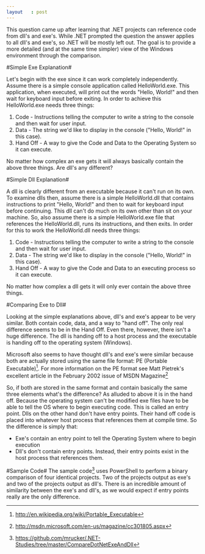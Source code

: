 ```yaml
---
layout   : post
---
```

This question came up after learning that .NET projects can reference code from dll's and exe's. While .NET prompted the question the answer applies to all dll's and exe's, so .NET will be mostly left out. The goal is to provide a more detailed (and at the same time simpler) view of the Windows environment through the comparison.

#Simple Exe Explanation#

Let's begin with the exe since it can work completely independently. Assume there is a simple console application called HelloWorld.exe. This application, when executed, will print out the words "Hello, World!" and then wait for keyboard input before exiting. In order to achieve this HelloWorld.exe needs three things:

1. Code - Instructions telling the computer to write a string to the console and then wait for user input.
2. Data - The string we'd like to display in the console ("Hello, World!" in this case).
3. Hand Off - A way to give the Code and Data to the Operating System so it can execute.

No matter how complex an exe gets it will always basically contain the above three things. Are dll's any different?

#Simple Dll Explanation#

A dll is clearly different from an executable because it can't run on its own. To examine dlls then, assume there is a simple HelloWorld.dll that contains instructions to print "Hello, World!" and then to wait for keyboard input before continuing. This dll can't do much on its own other than sit on your machine. So, also assume there is a simple HelloWorld.exe file that references the HelloWorld.dll, runs its instructions, and then exits. In order for this to work the HelloWorld.dll needs three things:

1. Code - Instructions telling the computer to write a string to the console and then wait for user input.
2. Data - The string we'd like to display in the console ("Hello, World!" in this case).
3. Hand Off - A way to give the Code and Data to an executing process so it can execute.

No matter how complex a dll gets it will only ever contain the above three things.

#Comparing Exe to Dll#

Looking at the simple explanations above, dll's and exe's appear to be very similar. Both contain code, data, and a way to "hand off". The only real difference seems to be in the Hand Off. Even there, however, there isn't a huge difference. The dll is handing off to a host process and the executable is handing off to the operating system (Windows).

Microsoft also seems to have thought dll's and exe's were similar because both are actually stored using the same file format: PE (Portable Executable)[^1]. For more information on the PE format see Matt Pietrek's excellent article in the February 2002 issue of MSDN Magazine[^3]

So, if both are stored in the same format and contain basically the same three elements what's the difference? As alluded to above it is in the hand off. Because the operating system can't be modified exe files have to be able to tell the OS where to begin executing code. This is called an entry point. Dlls on the other hand don't have entry points. Their hand off code is placed into whatever host process that references them at compile time. So the difference is simply that:

* Exe's contain an entry point to tell the Operating System where to begin execution
* Dll's don't contain entry points. Instead, their entry points exist in the host process that references them.


#Sample Code#
The sample code[^2] uses PowerShell to perform a binary comparison of four identical projects. Two of the projects output as exe's and two of the projects output as dll's. There is an incredible amount of similarity between the exe's and dll's, as we would expect if entry points really are the only difference.

[^1]: <http://en.wikipedia.org/wiki/Portable_Executable>
[^2]: <https://github.com/mrucker/.NET-Studies/tree/master/CompareDotNetExeAndDll>
[^3]: <http://msdn.microsoft.com/en-us/magazine/cc301805.aspx>
